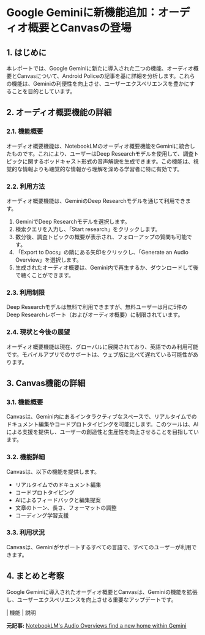 # Google Geminiに新機能追加：オーディオ概要とCanvasの登場

## 1. はじめに

本レポートでは、Google Geminiに新たに導入された二つの機能、オーディオ概要とCanvasについて、Android Policeの記事を基に詳細を分析します。これらの機能は、Geminiの利便性を向上させ、ユーザーエクスペリエンスを豊かにすることを目的としています。

## 2. オーディオ概要機能の詳細

### 2.1. 機能概要

オーディオ概要機能は、NotebookLMのオーディオ概要機能をGeminiに統合したものです。これにより、ユーザーはDeep Researchモデルを使用して、調査トピックに関するポッドキャスト形式の音声解説を生成できます。この機能は、視覚的な情報よりも聴覚的な情報から理解を深める学習者に特に有効です。

### 2.2. 利用方法

オーディオ概要機能は、GeminiのDeep Researchモデルを通じて利用できます。

1. GeminiでDeep Researchモデルを選択します。
2. 検索クエリを入力し、「Start research」をクリックします。
3. 数分後、調査トピックの概要が表示され、フォローアップの質問も可能です。
4. 「Export to Docs」の隣にある矢印をクリックし、「Generate an Audio Overview」を選択します。
5. 生成されたオーディオ概要は、Gemini内で再生するか、ダウンロードして後で聴くことができます。

### 2.3. 利用制限

Deep Researchモデルは無料で利用できますが、無料ユーザーは月に5件のDeep Researchレポート（およびオーディオ概要）に制限されています。

### 2.4. 現状と今後の展望

オーディオ概要機能は現在、グローバルに展開されており、英語でのみ利用可能です。モバイルアプリでのサポートは、ウェブ版に比べて遅れている可能性があります。

## 3. Canvas機能の詳細

### 3.1. 機能概要

Canvasは、Gemini内にあるインタラクティブなスペースで、リアルタイムでのドキュメント編集やコードプロトタイピングを可能にします。このツールは、AIによる支援を提供し、ユーザーの創造性と生産性を向上させることを目指しています。

### 3.2. 機能詳細

Canvasは、以下の機能を提供します。

* リアルタイムでのドキュメント編集
* コードプロトタイピング
* AIによるフィードバックと編集提案
* 文章のトーン、長さ、フォーマットの調整
* コーディング学習支援

### 3.3. 利用状況

Canvasは、Geminiがサポートするすべての言語で、すべてのユーザーが利用できます。

## 4. まとめと考察

Google Geminiに導入されたオーディオ概要とCanvasは、Geminiの機能を拡張し、ユーザーエクスペリエンスを向上させる重要なアップデートです。

| 機能 | 説明 

**元記事:** [NotebookLM's Audio Overviews find a new home within Gemini](https://www.androidpolice.com/google-gemini-new-canvas-audio-overviews/)